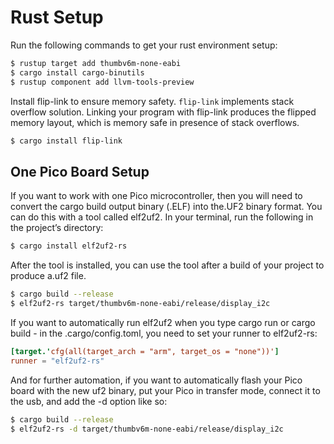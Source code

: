 # Rust Setup

Run the following commands to get your rust environment setup:

```bash
$ rustup target add thumbv6m-none-eabi
$ cargo install cargo-binutils
$ rustup component add llvm-tools-preview
```

Install flip-link to ensure memory safety. `flip-link` implements stack overflow solution. Linking your program with
flip-link produces the flipped memory layout, which is memory safe in presence of stack overflows.

```bash
$ cargo install flip-link
```

## One Pico Board Setup

If you want to work with one Pico microcontroller, then you will need to convert the cargo build output binary (.ELF)
into the.UF2 binary format. You can do this with a tool called elf2uf2. In your terminal, run the following in the
project’s directory:

```bash
$ cargo install elf2uf2-rs
```

After the tool is installed, you can use the tool after a build of your project to produce a.uf2 file.

```bash
$ cargo build --release
$ elf2uf2-rs target/thumbv6m-none-eabi/release/display_i2c
```

If you want to automatically run elf2uf2 when you type cargo run or cargo build - in the .cargo/config.toml, you need to
set your runner to elf2uf2-rs:

```toml
[target.'cfg(all(target_arch = "arm", target_os = "none"))']
runner = "elf2uf2-rs"
```

And for further automation, if you want to automatically flash your Pico board with the new uf2 binary, put your Pico in
transfer mode, connect it to the usb, and add the -d option like so:

```bash
$ cargo build --release
$ elf2uf2-rs -d target/thumbv6m-none-eabi/release/display_i2c
```
